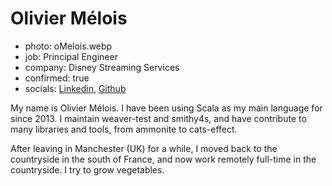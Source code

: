 # Olivier Mélois

- photo: oMelois.webp
- job: Principal Engineer
- company: Disney Streaming Services
- confirmed: true
- socials: [Linkedin](https://www.linkedin.com/in/olivier-mélois-99234bbb), [Github](https://github.com/Baccata)

My name is Olivier Mélois. I have been using Scala as my main language for since 2013. I maintain weaver-test and smithy4s, and have contribute to many libraries and tools, from ammonite to cats-effect.

After leaving in Manchester (UK) for a while, I moved back to the countryside in the south of France, and now work remotely full-time in the countryside. I try to grow vegetables.
